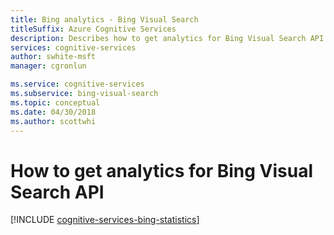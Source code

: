 ```yaml
---
title: Bing analytics - Bing Visual Search
titleSuffix: Azure Cognitive Services
description: Describes how to get analytics for Bing Visual Search API. 
services: cognitive-services
author: swhite-msft
manager: cgronlun

ms.service: cognitive-services
ms.subservice: bing-visual-search
ms.topic: conceptual
ms.date: 04/30/2018
ms.author: scottwhi
---
```


# How to get analytics for Bing Visual Search API

[!INCLUDE [cognitive-services-bing-statistics](../../../includes/cognitive-services-bing-statistics.md)]
